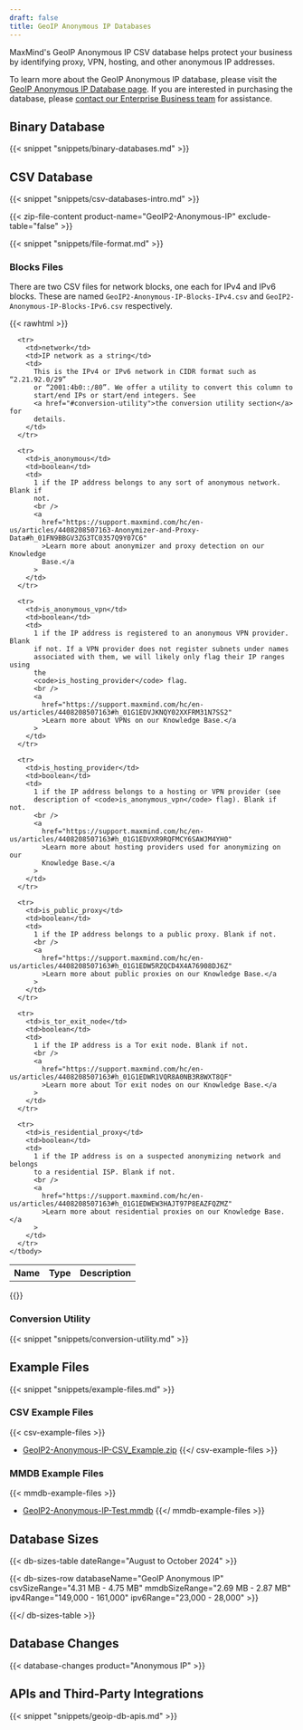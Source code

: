 ```yaml
---
draft: false
title: GeoIP Anonymous IP Databases
---
```


MaxMind's GeoIP Anonymous IP CSV database helps protect your business by
identifying proxy, VPN, hosting, and other anonymous IP addresses.

To learn more about the GeoIP Anonymous IP database, please visit the
[GeoIP Anonymous IP Database page](https://www.maxmind.com/en/solutions/geoip2-enterprise-product-suite/anonymous-ip-database).
If you are interested in purchasing the database, please
[contact our Enterprise Business team](https://www.maxmind.com/en/solutions/geoip2-enterprise-product-suite#signUp)
for assistance.

## Binary Database

{{< snippet "snippets/binary-databases.md" >}}

## CSV Database

{{< snippet "snippets/csv-databases-intro.md" >}}

{{< zip-file-content product-name="GeoIP2-Anonymous-IP" exclude-table="false" >}}

{{< snippet "snippets/file-format.md" >}}

### Blocks Files

There are two CSV files for network blocks, one each for IPv4 and IPv6 blocks.
These are named `GeoIP2-Anonymous-IP-Blocks-IPv4.csv` and
`GeoIP2-Anonymous-IP-Blocks-IPv6.csv` respectively.

{{< rawhtml >}}

<div class="table">
  <table>
    <tbody>
      <tr>
        <th>Name</th>
        <th>Type</th>
        <th>Description</th>
      </tr>

      <tr>
        <td>network</td>
        <td>IP network as a string</td>
        <td>
          This is the IPv4 or IPv6 network in CIDR format such as “2.21.92.0/29”
          or “2001:4b0::/80”. We offer a utility to convert this column to
          start/end IPs or start/end integers. See
          <a href="#conversion-utility">the conversion utility section</a> for
          details.
        </td>
      </tr>

      <tr>
        <td>is_anonymous</td>
        <td>boolean</td>
        <td>
          1 if the IP address belongs to any sort of anonymous network. Blank if
          not.
          <br />
          <a
            href="https://support.maxmind.com/hc/en-us/articles/4408208507163-Anonymizer-and-Proxy-Data#h_01FN9BBGV3ZG3TC0357Q9Y07C6"
            >Learn more about anonymizer and proxy detection on our Knowledge
            Base.</a
          >
        </td>
      </tr>

      <tr>
        <td>is_anonymous_vpn</td>
        <td>boolean</td>
        <td>
          1 if the IP address is registered to an anonymous VPN provider. Blank
          if not. If a VPN provider does not register subnets under names
          associated with them, we will likely only flag their IP ranges using
          the
          <code>is_hosting_provider</code> flag.
          <br />
          <a
            href="https://support.maxmind.com/hc/en-us/articles/4408208507163#h_01G1EDVJKNQY02XXFRM31N7SS2"
            >Learn more about VPNs on our Knowledge Base.</a
          >
        </td>
      </tr>

      <tr>
        <td>is_hosting_provider</td>
        <td>boolean</td>
        <td>
          1 if the IP address belongs to a hosting or VPN provider (see
          description of <code>is_anonymous_vpn</code> flag). Blank if not.
          <br />
          <a
            href="https://support.maxmind.com/hc/en-us/articles/4408208507163#h_01G1EDVXR9RQFMCY6SAWJM4YH0"
            >Learn more about hosting providers used for anonymizing on our
            Knowledge Base.</a
          >
        </td>
      </tr>

      <tr>
        <td>is_public_proxy</td>
        <td>boolean</td>
        <td>
          1 if the IP address belongs to a public proxy. Blank if not.
          <br />
          <a
            href="https://support.maxmind.com/hc/en-us/articles/4408208507163#h_01G1EDW5RZQCD4X4A76908DJ6Z"
            >Learn more about public proxies on our Knowledge Base.</a
          >
        </td>
      </tr>

      <tr>
        <td>is_tor_exit_node</td>
        <td>boolean</td>
        <td>
          1 if the IP address is a Tor exit node. Blank if not.
          <br />
          <a
            href="https://support.maxmind.com/hc/en-us/articles/4408208507163#h_01G1EDWR1VQR8A0NB3R8WXT8QF"
            >Learn more about Tor exit nodes on our Knowledge Base.</a
          >
        </td>
      </tr>

      <tr>
        <td>is_residential_proxy</td>
        <td>boolean</td>
        <td>
          1 if the IP address is on a suspected anonymizing network and belongs
          to a residential ISP. Blank if not.
          <br />
          <a
            href="https://support.maxmind.com/hc/en-us/articles/4408208507163#h_01G1EDWEW3HAJT97P8EAZFQZMZ"
            >Learn more about residential proxies on our Knowledge Base.</a
          >
        </td>
      </tr>
    </tbody>
  </table>
</div>
{{</ rawhtml >}}

### Conversion Utility

{{< snippet "snippets/conversion-utility.md" >}}

## Example Files

{{< snippet "snippets/example-files.md" >}}

### CSV Example Files

{{< csv-example-files >}}

- [GeoIP2-Anonymous-IP-CSV_Example.zip](/static/GeoIP2-Anonymous-IP-CSV_Example.zip)
  {{</ csv-example-files >}}

### MMDB Example Files

{{< mmdb-example-files >}}

- [GeoIP2-Anonymous-IP-Test.mmdb](https://github.com/maxmind/MaxMind-DB/blob/main/test-data/GeoIP2-Anonymous-IP-Test.mmdb)
  {{</ mmdb-example-files >}}

## Database Sizes

<!-- prettier-ignore-start -->
{{< db-sizes-table dateRange="August to October 2024" >}}

  {{< db-sizes-row
  databaseName="GeoIP Anonymous IP"
  csvSizeRange="4.31 MB - 4.75 MB"
  mmdbSizeRange="2.69 MB - 2.87 MB"
  ipv4Range="149,000 - 161,000"
  ipv6Range="23,000 - 28,000" >}}

{{</ db-sizes-table >}}
<!-- prettier-ignore-end -->

## Database Changes

{{< database-changes product="Anonymous IP" >}}

## APIs and Third-Party Integrations

{{< snippet "snippets/geoip-db-apis.md" >}}
